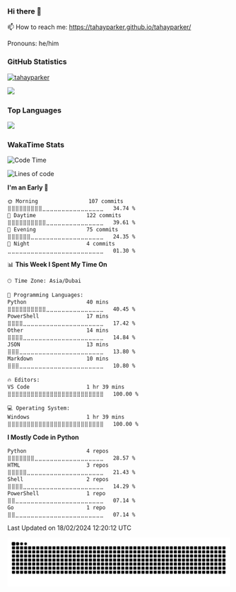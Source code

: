 ### Hi there 👋

📫 How to reach me: https://tahayparker.github.io/tahayparker/

Pronouns: he/him
### GitHub Statistics
<p>
    <a href="https://github.com/tahayparker/tahayparker">
        <img src="https://github-readme-stats.vercel.app/api?username=tahayparker&show_icons=true&hide=stars,issues,contribs&count_private=true&theme=midnight-purple&locale=en&include_all_commits=true" alt="tahayparker" />
    </a>
</p>
<p>
  <a href="https://github.com/tahayparker/tahayparker">
    <img src="http://github-profile-summary-cards.vercel.app/api/cards/profile-details?username=tahayparker&theme=transparent&locale=en" />
  </a>
</p>

### Top Languages
<p>
  <a href="https://github.com/tahayparker/tahayparker">
    <img src="https://github-readme-stats.vercel.app/api/top-langs/?username=tahayparker&langs_count=10&layout=compact&theme=midnight-purple" />
  </a>
</p>

### WakaTime Stats

<!--START_SECTION:waka-->
![Code Time](http://img.shields.io/badge/Code%20Time-52%20hrs%207%20mins-blue)

![Lines of code](https://img.shields.io/badge/From%20Hello%20World%20I%27ve%20Written-9.8%20thousand%20lines%20of%20code-blue)

**I'm an Early 🐤** 

```text
🌞 Morning                107 commits         ⣿⣿⣿⣿⣿⣿⣿⣿⣿⣀⣀⣀⣀⣀⣀⣀⣀⣀⣀⣀⣀⣀⣀⣀⣀   34.74 % 
🌆 Daytime                122 commits         ⣿⣿⣿⣿⣿⣿⣿⣿⣿⣿⣀⣀⣀⣀⣀⣀⣀⣀⣀⣀⣀⣀⣀⣀⣀   39.61 % 
🌃 Evening                75 commits          ⣿⣿⣿⣿⣿⣿⣀⣀⣀⣀⣀⣀⣀⣀⣀⣀⣀⣀⣀⣀⣀⣀⣀⣀⣀   24.35 % 
🌙 Night                  4 commits           ⣀⣀⣀⣀⣀⣀⣀⣀⣀⣀⣀⣀⣀⣀⣀⣀⣀⣀⣀⣀⣀⣀⣀⣀⣀   01.30 % 
```


📊 **This Week I Spent My Time On** 

```text
🕑︎ Time Zone: Asia/Dubai

💬 Programming Languages: 
Python                   40 mins             ⣿⣿⣿⣿⣿⣿⣿⣿⣿⣿⣀⣀⣀⣀⣀⣀⣀⣀⣀⣀⣀⣀⣀⣀⣀   40.45 % 
PowerShell               17 mins             ⣿⣿⣿⣿⣀⣀⣀⣀⣀⣀⣀⣀⣀⣀⣀⣀⣀⣀⣀⣀⣀⣀⣀⣀⣀   17.42 % 
Other                    14 mins             ⣿⣿⣿⣿⣀⣀⣀⣀⣀⣀⣀⣀⣀⣀⣀⣀⣀⣀⣀⣀⣀⣀⣀⣀⣀   14.84 % 
JSON                     13 mins             ⣿⣿⣿⣀⣀⣀⣀⣀⣀⣀⣀⣀⣀⣀⣀⣀⣀⣀⣀⣀⣀⣀⣀⣀⣀   13.80 % 
Markdown                 10 mins             ⣿⣿⣿⣀⣀⣀⣀⣀⣀⣀⣀⣀⣀⣀⣀⣀⣀⣀⣀⣀⣀⣀⣀⣀⣀   10.80 % 

🔥 Editors: 
VS Code                  1 hr 39 mins        ⣿⣿⣿⣿⣿⣿⣿⣿⣿⣿⣿⣿⣿⣿⣿⣿⣿⣿⣿⣿⣿⣿⣿⣿⣿   100.00 % 

💻 Operating System: 
Windows                  1 hr 39 mins        ⣿⣿⣿⣿⣿⣿⣿⣿⣿⣿⣿⣿⣿⣿⣿⣿⣿⣿⣿⣿⣿⣿⣿⣿⣿   100.00 % 
```

**I Mostly Code in Python** 

```text
Python                   4 repos             ⣿⣿⣿⣿⣿⣿⣿⣀⣀⣀⣀⣀⣀⣀⣀⣀⣀⣀⣀⣀⣀⣀⣀⣀⣀   28.57 % 
HTML                     3 repos             ⣿⣿⣿⣿⣿⣀⣀⣀⣀⣀⣀⣀⣀⣀⣀⣀⣀⣀⣀⣀⣀⣀⣀⣀⣀   21.43 % 
Shell                    2 repos             ⣿⣿⣿⣿⣀⣀⣀⣀⣀⣀⣀⣀⣀⣀⣀⣀⣀⣀⣀⣀⣀⣀⣀⣀⣀   14.29 % 
PowerShell               1 repo              ⣿⣿⣀⣀⣀⣀⣀⣀⣀⣀⣀⣀⣀⣀⣀⣀⣀⣀⣀⣀⣀⣀⣀⣀⣀   07.14 % 
Go                       1 repo              ⣿⣿⣀⣀⣀⣀⣀⣀⣀⣀⣀⣀⣀⣀⣀⣀⣀⣀⣀⣀⣀⣀⣀⣀⣀   07.14 % 
```




 Last Updated on 18/02/2024 12:20:12 UTC
<!--END_SECTION:waka-->


![Snake animation](https://raw.githubusercontent.com/tahayparker/tahayparker/output/github-contribution-grid-snake-dark.svg)
